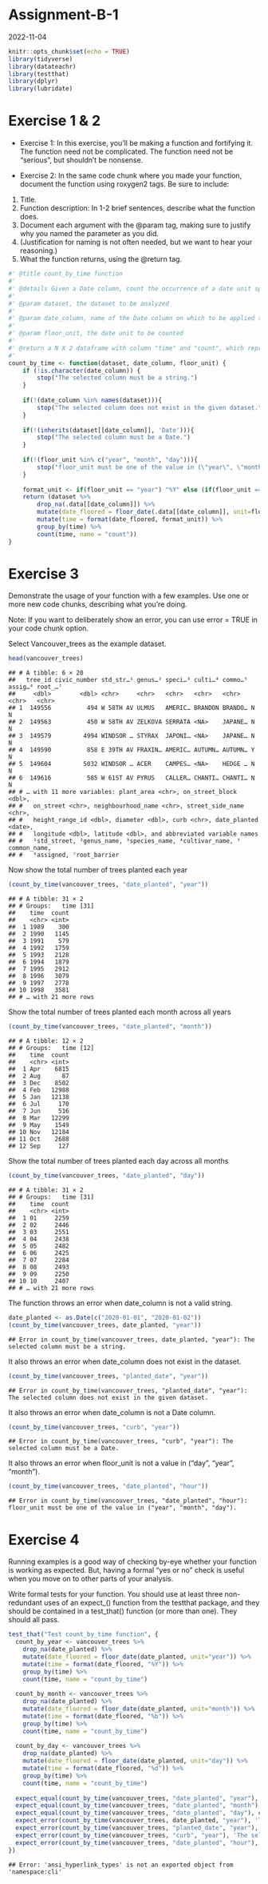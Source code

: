 Assignment-B-1
================
2022-11-04

``` r
knitr::opts_chunk$set(echo = TRUE)
library(tidyverse)
library(datateachr)
library(testthat)
library(dplyr)
library(lubridate)
```

# Exercise 1 & 2

-   Exercise 1: In this exercise, you’ll be making a function and
    fortifying it. The function need not be complicated. The function
    need not be “serious”, but shouldn’t be nonsense.

-   Exercise 2: In the same code chunk where you made your function,
    document the function using roxygen2 tags. Be sure to include:

1.  Title.
2.  Function description: In 1-2 brief sentences, describe what the
    function does.
3.  Document each argument with the @param tag, making sure to justify
    why you named the parameter as you did.
4.  (Justification for naming is not often needed, but we want to hear
    your reasoning.)
5.  What the function returns, using the @return tag.

``` r
#' @title count_by_time function
#' 
#' @details Given a Date column, count the occurrence of a date unit specified by floor_unit. This could be useful when finding the pattern between values and specified time frames.
#' 
#' @param dataset, the dataset to be analyzed
#' 
#' @param date_column, name of the Date column on which to be applied the operation
#' 
#' @param floor_unit, the date unit to be counted
#' 
#' @return a N X 2 dataframe with column "time" and "count", which represents the list of date unit values and the number of their occurrence, respectively.  
#' 
count_by_time <- function(dataset, date_column, floor_unit) {
    if (!is.character(date_column)) {
        stop("The selected column must be a string.")
    }
  
    if(!(date_column %in% names(dataset))){
        stop("The selected column does not exist in the given dataset.")
    }
  
    if(!(inherits(dataset[[date_column]], 'Date'))){
        stop("The selected column must be a Date.")
    }
  
    if(!(floor_unit %in% c("year", "month", "day"))){
        stop("floor_unit must be one of the value in (\"year\", \"month\", \"day\").")
    }
    
    format_unit <- if(floor_unit == "year") "%Y" else (if(floor_unit == "month") "%b" else "%d") 
    return (dataset %>%
        drop_na(.data[[date_column]]) %>%
        mutate(date_floored = floor_date(.data[[date_column]], unit=floor_unit)) %>%
        mutate(time = format(date_floored, format_unit)) %>%
        group_by(time) %>%
        count(time, name = "count"))
}
```

# Exercise 3

Demonstrate the usage of your function with a few examples. Use one or
more new code chunks, describing what you’re doing.

Note: If you want to deliberately show an error, you can use error =
TRUE in your code chunk option.

Select Vancouver_trees as the example dataset.

``` r
head(vancouver_trees)
```

    ## # A tibble: 6 × 20
    ##   tree_id civic_number std_str…¹ genus…² speci…³ culti…⁴ commo…⁵ assig…⁶ root_…⁷
    ##     <dbl>        <dbl> <chr>     <chr>   <chr>   <chr>   <chr>   <chr>   <chr>  
    ## 1  149556          494 W 58TH AV ULMUS   AMERIC… BRANDON BRANDO… N       N      
    ## 2  149563          450 W 58TH AV ZELKOVA SERRATA <NA>    JAPANE… N       N      
    ## 3  149579         4994 WINDSOR … STYRAX  JAPONI… <NA>    JAPANE… N       N      
    ## 4  149590          858 E 39TH AV FRAXIN… AMERIC… AUTUMN… AUTUMN… Y       N      
    ## 5  149604         5032 WINDSOR … ACER    CAMPES… <NA>    HEDGE … N       N      
    ## 6  149616          585 W 61ST AV PYRUS   CALLER… CHANTI… CHANTI… N       N      
    ## # … with 11 more variables: plant_area <chr>, on_street_block <dbl>,
    ## #   on_street <chr>, neighbourhood_name <chr>, street_side_name <chr>,
    ## #   height_range_id <dbl>, diameter <dbl>, curb <chr>, date_planted <date>,
    ## #   longitude <dbl>, latitude <dbl>, and abbreviated variable names
    ## #   ¹​std_street, ²​genus_name, ³​species_name, ⁴​cultivar_name, ⁵​common_name,
    ## #   ⁶​assigned, ⁷​root_barrier

Now show the total number of trees planted each year

``` r
(count_by_time(vancouver_trees, "date_planted", "year"))
```

    ## # A tibble: 31 × 2
    ## # Groups:   time [31]
    ##    time  count
    ##    <chr> <int>
    ##  1 1989    300
    ##  2 1990   1145
    ##  3 1991    579
    ##  4 1992   1759
    ##  5 1993   2128
    ##  6 1994   1879
    ##  7 1995   2912
    ##  8 1996   3079
    ##  9 1997   2778
    ## 10 1998   3581
    ## # … with 21 more rows

Show the total number of trees planted each month across all years

``` r
(count_by_time(vancouver_trees, "date_planted", "month"))
```

    ## # A tibble: 12 × 2
    ## # Groups:   time [12]
    ##    time  count
    ##    <chr> <int>
    ##  1 Apr    6815
    ##  2 Aug      87
    ##  3 Dec    8502
    ##  4 Feb   12988
    ##  5 Jan   12138
    ##  6 Jul     170
    ##  7 Jun     516
    ##  8 Mar   12299
    ##  9 May    1549
    ## 10 Nov   12184
    ## 11 Oct    2688
    ## 12 Sep     127

Show the total number of trees planted each day across all months

``` r
(count_by_time(vancouver_trees, "date_planted", "day"))
```

    ## # A tibble: 31 × 2
    ## # Groups:   time [31]
    ##    time  count
    ##    <chr> <int>
    ##  1 01     2259
    ##  2 02     2446
    ##  3 03     2551
    ##  4 04     2438
    ##  5 05     2482
    ##  6 06     2425
    ##  7 07     2284
    ##  8 08     2493
    ##  9 09     2250
    ## 10 10     2407
    ## # … with 21 more rows

The function throws an error when date_column is not a valid string.

``` r
date_planted <- as.Date(c("2020-01-01", "2020-01-02"))
(count_by_time(vancouver_trees, date_planted, "year"))
```

    ## Error in count_by_time(vancouver_trees, date_planted, "year"): The selected column must be a string.

It also throws an error when date_column does not exist in the dataset.

``` r
(count_by_time(vancouver_trees, "planted_date", "year"))
```

    ## Error in count_by_time(vancouver_trees, "planted_date", "year"): The selected column does not exist in the given dataset.

It also throws an error when date_column is not a Date column.

``` r
(count_by_time(vancouver_trees, "curb", "year"))
```

    ## Error in count_by_time(vancouver_trees, "curb", "year"): The selected column must be a Date.

It also throws an error when floor_unit is not a value in (“day”,
“year”, “month”).

``` r
(count_by_time(vancouver_trees, "date_planted", "hour"))
```

    ## Error in count_by_time(vancouver_trees, "date_planted", "hour"): floor_unit must be one of the value in ("year", "month", "day").

# Exercise 4

Running examples is a good way of checking by-eye whether your function
is working as expected. But, having a formal “yes or no” check is useful
when you move on to other parts of your analysis.

Write formal tests for your function. You should use at least three
non-redundant uses of an expect\_() function from the testthat package,
and they should be contained in a test_that() function (or more than
one). They should all pass.

``` r
test_that("Test count_by_time function", {
  count_by_year <- vancouver_trees %>%
    drop_na(date_planted) %>%
    mutate(date_floored = floor_date(date_planted, unit="year")) %>%
    mutate(time = format(date_floored, "%Y")) %>%
    group_by(time) %>%
    count(time, name = "count_by_time")
  
  count_by_month <- vancouver_trees %>%
    drop_na(date_planted) %>%
    mutate(date_floored = floor_date(date_planted, unit="month")) %>%
    mutate(time = format(date_floored, "%b")) %>%
    group_by(time) %>%
    count(time, name = "count_by_time")
  
  count_by_day <- vancouver_trees %>%
    drop_na(date_planted) %>%
    mutate(date_floored = floor_date(date_planted, unit="day")) %>%
    mutate(time = format(date_floored, "%d")) %>%
    group_by(time) %>%
    count(time, name = "count_by_time")
  
  expect_equal(count_by_time(vancouver_trees, "date_planted", "year"), count_by_year)
  expect_equal(count_by_time(vancouver_trees, "date_planted", "month"), count_by_month)
  expect_equal(count_by_time(vancouver_trees, "date_planted", "day"), count_by_day)
  expect_error(count_by_time(vancouver_trees, date_planted, "year"), 'The selected column must be a string.')
  expect_error(count_by_time(vancouver_trees, "planted_date", "year"), 'The selected column does not exist in the given dataset.')
  expect_error(count_by_time(vancouver_trees, "curb", "year"), 'The selected column must be a Date.')
  expect_error(count_by_time(vancouver_trees, "date_planted", "hour"), 'floor_unit must be one of the value in (\"year\", \"month\", \"day\").')
})
```

    ## Error: 'ansi_hyperlink_types' is not an exported object from 'namespace:cli'
